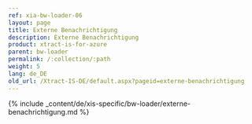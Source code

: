 ```yaml
---
ref: xia-bw-loader-06
layout: page
title: Externe Benachrichtigung
description: Externe Benachrichtigung
product: xtract-is-for-azure
parent: bw-loader
permalink: /:collection/:path
weight: 5
lang: de_DE
old_url: /Xtract-IS-DE/default.aspx?pageid=externe-benachrichtigung
---
```

{% include _content/de/xis-specific/bw-loader/externe-benachrichtigung.md %}
